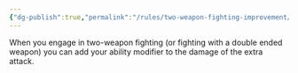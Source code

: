 ```yaml
---
{"dg-publish":true,"permalink":"/rules/two-weapon-fighting-improvement/"}
---
```


When you engage in two-weapon fighting (or fighting with a double ended weapon) you can add your ability modifier to the damage of the extra attack.